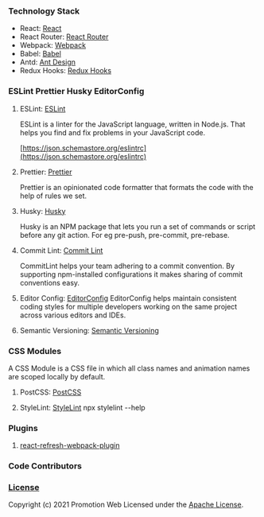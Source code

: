 ### Technology Stack

- React: [React](https://reactjs.org/)
- React Router: [React Router](https://reactrouter.com/)
- Webpack: [Webpack](https://webpack.js.org/)
- Babel: [Babel](https://babeljs.io/)
- Antd: [Ant Design](https://ant.design/index-cn)
- Redux Hooks: [Redux Hooks](https://react-redux.js.org/api/hooks)

### ESLint Prettier Husky EditorConfig

1. ESLint: [ESLint](https://eslint.org/)

   ESLint is a linter for the JavaScript language, written in Node.js. That helps you find and fix problems in your JavaScript code.

   [https://json.schemastore.org/eslintrc](https://json.schemastore.org/eslintrc)

2. Prettier: [Prettier](https://github.com/prettier/prettier)

    Prettier is an opinionated code formatter that formats the code with the help of rules we set.

3. Husky: [Husky](https://github.com/typicode/husky)

    Husky is an NPM package that lets you run a set of commands or script before any git action. For eg pre-push, pre-commit, pre-rebase.

4. Commit Lint: [Commit Lint ](https://commitlint.js.org)

    CommitLint helps your team adhering to a commit convention. By supporting npm-installed configurations it makes sharing of commit conventions easy.

5. Editor Config: [EditorConfig](https://EditorConfig.org)
    EditorConfig helps maintain consistent coding styles for multiple developers working on the same project across various editors and IDEs.

6. Semantic Versioning: [Semantic Versioning](https://semver.org/)

### CSS Modules

A CSS Module is a CSS file in which all class names and animation names are scoped locally by default.

1. PostCSS: [PostCSS](https://postcss.org/)

2. StyleLint: [StyleLint](https://stylelint.io/)
   npx stylelint --help


### Plugins

1. [react-refresh-webpack-plugin](https://github.com/pmmmwh/react-refresh-webpack-plugin)

### Code Contributors

### [License](LICENSE)

Copyright (c) 2021 Promotion Web
Licensed under the [Apache License](LICENSE).